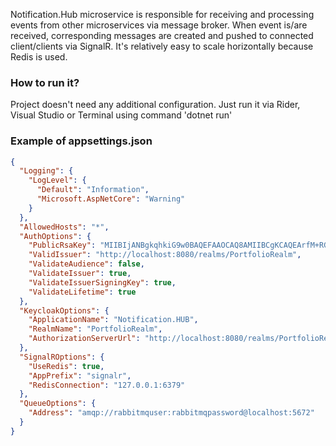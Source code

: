 Notification.Hub microservice is responsible for receiving and processing events from other microservices via message broker.
When event is/are received, corresponding messages are created and pushed to connected client/clients via SignalR. It's relatively easy
to scale horizontally because Redis is used.  

### How to run it?
Project doesn't need any additional configuration. Just run it via Rider, Visual Studio or Terminal using command 'dotnet run'


### Example of appsettings.json

```json
{
  "Logging": {
    "LogLevel": {
      "Default": "Information",
      "Microsoft.AspNetCore": "Warning"
    }
  },
  "AllowedHosts": "*",
  "AuthOptions": {
    "PublicRsaKey": "MIIBIjANBgkqhkiG9w0BAQEFAAOCAQ8AMIIBCgKCAQEArfM+RGYwUxYyPzgo+osnEn5SM/T2EoPgsKCLmcAntGc/xV4DbY9UnkGurZhaMfA8f7LikDkwdC4UqfiIdrtW3mKc9Eiwpa/JuTV3Kchi+Gn3ToHxA3hkoMArngbsoxsugtV3ikcrNCBb7nQTnKhywvF80hUW00L1et6T01NlEPaFP3QkfeCAefHusWzmZKyvwDnnuV7Q0lccgljrMCXxd0u8p0jb6Xrw2S3G18UuaOa70DLMOl590P2Dl57uCOX4F3MmNSDAMm53MiKfkB84UevFpVliKEktQitK1AIHGin9Ttv3pf2CZ5ctbJpqe6In6buSx6LaGQPKIushsKrzhwIDAQAB",
    "ValidIssuer": "http://localhost:8080/realms/PortfolioRealm",
    "ValidateAudience": false,
    "ValidateIssuer": true,
    "ValidateIssuerSigningKey": true,
    "ValidateLifetime": true
  },
  "KeycloakOptions": {
    "ApplicationName": "Notification.HUB",
    "RealmName": "PortfolioRealm",
    "AuthorizationServerUrl": "http://localhost:8080/realms/PortfolioRealm"
  },
  "SignalROptions": { 
    "UseRedis": true,
    "AppPrefix": "signalr",
    "RedisConnection": "127.0.0.1:6379"
  },
  "QueueOptions": {
    "Address": "amqp://rabbitmquser:rabbitmqpassword@localhost:5672"
  }
}
 
```